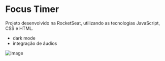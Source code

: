 # Focus Timer

Projeto desenvolvido na RocketSeat, utilizando as tecnologias JavaScript, CSS e HTML.
- dark mode
- integração de áudios 

![image](https://github.com/user-attachments/assets/f1823a4c-b1c3-4a30-97b9-0f7372cb6963)
